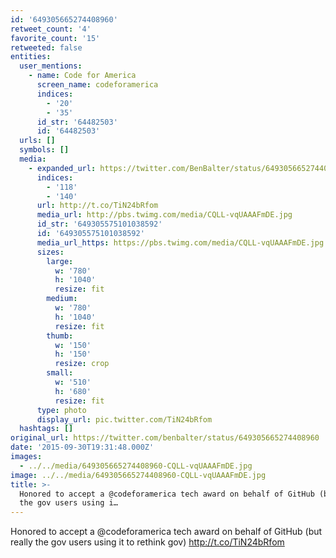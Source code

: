 ```yaml
---
id: '649305665274408960'
retweet_count: '4'
favorite_count: '15'
retweeted: false
entities:
  user_mentions:
    - name: Code for America
      screen_name: codeforamerica
      indices:
        - '20'
        - '35'
      id_str: '64482503'
      id: '64482503'
  urls: []
  symbols: []
  media:
    - expanded_url: https://twitter.com/BenBalter/status/649305665274408960/photo/1
      indices:
        - '118'
        - '140'
      url: http://t.co/TiN24bRfom
      media_url: http://pbs.twimg.com/media/CQLL-vqUAAAFmDE.jpg
      id_str: '649305575101038592'
      id: '649305575101038592'
      media_url_https: https://pbs.twimg.com/media/CQLL-vqUAAAFmDE.jpg
      sizes:
        large:
          w: '780'
          h: '1040'
          resize: fit
        medium:
          w: '780'
          h: '1040'
          resize: fit
        thumb:
          w: '150'
          h: '150'
          resize: crop
        small:
          w: '510'
          h: '680'
          resize: fit
      type: photo
      display_url: pic.twitter.com/TiN24bRfom
  hashtags: []
original_url: https://twitter.com/benbalter/status/649305665274408960
date: '2015-09-30T19:31:48.000Z'
images:
  - ../../media/649305665274408960-CQLL-vqUAAAFmDE.jpg
image: ../../media/649305665274408960-CQLL-vqUAAAFmDE.jpg
title: >-
  Honored to accept a @codeforamerica tech award on behalf of GitHub (but really
  the gov users using i…
---
```


Honored to accept a @codeforamerica tech award on behalf of GitHub (but really the gov users using it to rethink gov) http://t.co/TiN24bRfom